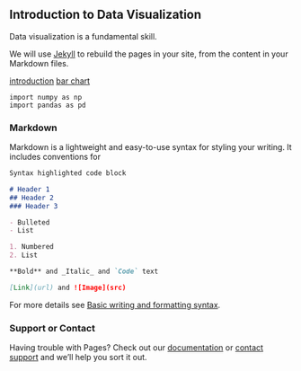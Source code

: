 ## Introduction to Data Visualization

Data visualization is a fundamental skill. 

We will use [Jekyll](https://jekyllrb.com/) to rebuild the pages in your site, from the content in your Markdown files.

[introduction](https://github.com/lrhue/intro-data-visualization/blob/gh-pages/IntroductionColab.ipynb)
[bar chart](https://github.com/lrhue/intro-data-visualization/blob/gh-pages/intro-data-visualization/bar-charts-python.md)

```
import numpy as np
import pandas as pd
```

### Markdown

Markdown is a lightweight and easy-to-use syntax for styling your writing. It includes conventions for

```markdown
Syntax highlighted code block

# Header 1
## Header 2
### Header 3

- Bulleted
- List

1. Numbered
2. List

**Bold** and _Italic_ and `Code` text

[Link](url) and ![Image](src)
```

For more details see [Basic writing and formatting syntax](https://docs.github.com/en/github/writing-on-github/getting-started-with-writing-and-formatting-on-github/basic-writing-and-formatting-syntax).

### Support or Contact

Having trouble with Pages? Check out our [documentation](https://docs.github.com/categories/github-pages-basics/) or [contact support](https://support.github.com/contact) and we’ll help you sort it out.
